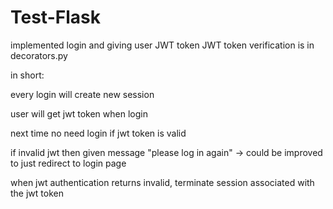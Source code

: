 # Test-Flask
implemented login and giving user JWT token
JWT token verification is in decorators.py

in short:

every login will create new session

user will get jwt token when login

next time no need login if jwt token is valid

if invalid jwt then given message "please log in again" -> could be improved to just redirect to login page

when jwt authentication returns invalid, terminate session associated with the jwt token
